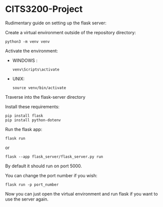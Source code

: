 # CITS3200-Project

Rudimentary guide on setting up the flask server:

Create a virtual environment outside of the repository directory:


```
python3 -m venv venv
```

Activate the environment:

- WINDOWS :

  ```
  venv\Scripts\activate
  ```

- UNIX:
  ```
  source venv/bin/activate
  ```

Traverse into the flask-server directory

Install these requirements:
```
pip install flask
pip install python-dotenv
```

Run the flask app:

```
flask run
```
or
```
flask --app flask_server/flask_server.py run
```

By default it should run on port 5000.

You can change the port number if you wish:

```
flask run -p port_number
```

Now you can just open the virtual environment and run flask if you want to use the server again.
